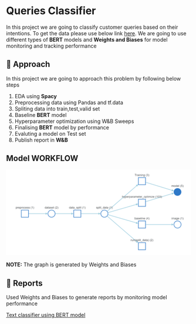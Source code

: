 
# Queries Classifier

In this project we are going to classify customer queries based on their intentions. To get the data please use below link [here](#https://huggingface.co/datasets/banking77).
We are going to use different types of **BERT** models and **Weights and Biases** for model monitoring and tracking performance


## 🔑 Approach

In this project we are going to approach this problem by following below steps

1. EDA using **Spacy**
2. Preprocessing data using Pandas and tf.data
3. Spliting data into train,test,valid set 
4. Baseline **BERT** model
5. Hyperparameter optimization using W&B Sweeps
6. Finalising **BERT** model by performance
7. Evaluting a model on Test set
8. Publish report in **W&B**



##  Model WORKFLOW

![w&b_workflow](./images/w&b_workflow.png)

**NOTE:** The graph is generated by Weights and Biases


## 📑 Reports
Used Weights and Biases to generate reports by monitoring model performance 

[Text classifier using BERT model](https://wandb.ai/basha/banking_77/reports/Text-classification-using-BERT-models--VmlldzoyMzYyODc0?accessToken=4k5yott9og227f8r8hjnovntvnw571j2vj686me9phc43nvgad958akz7np6zgn8)
